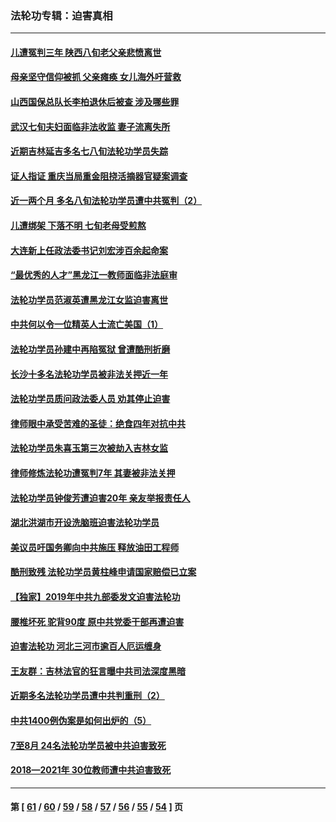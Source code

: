 ### 法轮功专辑：迫害真相
---
#### [儿遭冤判三年 陕西八旬老父亲悲愤离世](../../pages/nf4379/n13263888.md) 
#### [母亲坚守信仰被抓 父亲瘫痪 女儿海外吁营救](../../pages/nf4379/n13263236.md) 
#### [山西国保总队长李柏退休后被查 涉及哪些罪](../../pages/nf4379/n13262023.md) 
#### [武汉七旬夫妇面临非法收监 妻子流离失所](../../pages/nf4379/n13261750.md) 
#### [近期吉林延吉多名七八旬法轮功学员失踪](../../pages/nf4379/n13258579.md) 
#### [证人指证 重庆当局重金阻挠活摘器官疑案调查](../../pages/nf4379/n13259127.md) 
#### [近一两个月 多名八旬法轮功学员遭中共冤判（2）](../../pages/nf4379/n13257687.md) 
#### [儿遭绑架 下落不明 七旬老母受煎熬](../../pages/nf4379/n13256050.md) 
#### [大连新上任政法委书记刘宏涉百余起命案](../../pages/nf4379/n13255439.md) 
#### [“最优秀的人才”黑龙江一教师面临非法庭审](../../pages/nf4379/n13252717.md) 
#### [法轮功学员范淑英遭黑龙江女监迫害离世](../../pages/nf4379/n13247977.md) 
#### [中共何以令一位精英人士流亡美国（1）](../../pages/nf4379/n13240636.md) 
#### [法轮功学员孙建中再陷冤狱 曾遭酷刑折磨](../../pages/nf4379/n13245440.md) 
#### [长沙十多名法轮功学员被非法关押近一年](../../pages/nf4379/n13245260.md) 
#### [法轮功学员质问政法委人员 劝其停止迫害](../../pages/nf4379/n13245194.md) 
#### [律师眼中承受苦难的圣徒：绝食四年对抗中共](../../pages/nf4379/n13230075.md) 
#### [法轮功学员朱喜玉第三次被劫入吉林女监](../../pages/nf4379/n13242439.md) 
#### [律师修炼法轮功遭冤判7年 其妻被非法关押](../../pages/nf4379/n13239559.md) 
#### [法轮功学员钟俊芳遭迫害20年 亲友举报责任人](../../pages/nf4379/n13236782.md) 
#### [湖北洪湖市开设洗脑班迫害法轮功学员](../../pages/nf4379/n13233325.md) 
#### [美议员吁国务卿向中共施压 释放油田工程师](../../pages/nf4379/n13233845.md) 
#### [酷刑致残 法轮功学员黄柱峰申请国家赔偿已立案](../../pages/nf4379/n13231174.md) 
#### [【独家】2019年中共九部委发文迫害法轮功](../../pages/nf4379/n13228999.md) 
#### [腰椎坏死 驼背90度 原中共党委干部再遭迫害](../../pages/nf4379/n13228165.md) 
#### [迫害法轮功 河北三河市逾百人厄运缠身](../../pages/nf4379/n13222468.md) 
#### [王友群：吉林法官的狂言曝中共司法深度黑暗](../../pages/nf4379/n13226841.md) 
#### [近期多名法轮功学员遭中共判重刑（2）](../../pages/nf4379/n13226951.md) 
#### [中共1400例伪案是如何出炉的（5）](../../pages/nf4379/n13226831.md) 
#### [7至8月 24名法轮功学员被中共迫害致死](../../pages/nf4379/n13224163.md) 
#### [2018—2021年 30位教师遭中共迫害致死](../../pages/nf4379/n13221692.md) 

---
#### 第 [ [61](./61.md) / [60](./60.md) / [59](./59.md) / [58](./58.md) / [57](./57.md) / [56](./56.md) / [55](./55.md) / [54](./54.md) ] 页
